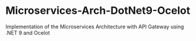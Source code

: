 # Microservices-Arch-DotNet9-Ocelot
Implementation of the Microservices Architecture with API Gateway using .NET 9 and Ocelot

